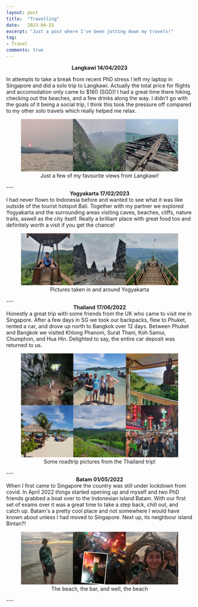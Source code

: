 ```yaml
---
layout: post
title:  "Travelling"
date:   2023-04-25
excerpt: "Just a post where I've been jotting down my travels!"
tag:
- Travel
comments: true
---
```

<center><b>Langkawi 14/04/2023</b></center>

In attempts to take a break from recent PhD stress I left my laptop in Singapore and did a solo trip to Langkawi. Actually the total price for flights and accomodation only came to $160 (SGD)! I had a great time there hiking, checking out the beaches, and a few drinks along the way. I didn't go with the goals of it being a social trip, I think this took the pressure off compared to my other solo travels which really helped me relax.
<center><figure>
    <img src="/images/langkawi_post.png">
    <figcaption>Just a few of my favourite views from Langkawi!</figcaption>
</figure></center>
---

<center><b>Yogyakarta 17/02/2023</b></center>
I had never flown to Indonesia before and wanted to see what it was like outside of the tourist hotspot Bali. Together with my partner we explored Yogyakarta and the surrounding areas visiting caves, beaches, cliffs, nature trails, aswell as the city itself. Really a brilliant place with great food too and definitely worth a visit if you get the chance! 
<center><figure>
    <img src="/images/yogyakarta_post.png">
    <figcaption>Pictures taken in and around Yogyakarta</figcaption>
</figure></center>
---

<center><b>Thailand 17/06/2022</b></center>
Honestly a great trip with some friends from the UK who came to visit me in Singapore. After a few days in SG we took our backpacks, flew to Phuket, rented a car, and drove up north to Bangkok over 12 days. Between Phuket and Bangkok we visited Khlong Phanom, Surat Thani, Koh Samui, Chumphon, and Hua Hin. Delighted to say, the entire car deposit was returned to us. 
<center><figure>
    <img src="/images/thailand_roadtrip_post.png">
    <figcaption>Some roadtrip pictures from the Thailand trip!</figcaption>
</figure></center>
---

<center><b>Batam 01/05/2022</b></center>
When I first came to Singapore the country was still under lockdown from covid. In April 2022 things started opening up and myself and two PhD friends grabbed a boat over to the Indonesian island Batam. With our first set of exams over it was a great time to take a step back, chill out, and catch up. Batam's a pretty cool place and not somewhere I would have known about unless I had moved to Singapore. Next up, its neighbour island Bintan?!
<center><figure>
    <img src="/images/batam_post.png">
    <figcaption>The beach, the bar, and well, the beach</figcaption>
</figure></center>
---